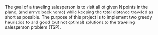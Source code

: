 The goal of a traveling salesperson is to visit all of given N points in the plane, (and arrive back home) while keeping
the total distance traveled as short as possible. The purpose of this project is to implement two greedy heuristics to and
good (but not optimal) solutions to the traveling salesperson problem (TSP).
